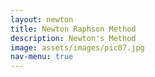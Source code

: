 ```yaml
---
layout: newton
title: Newton Raphson Method
description: Newton's Method
image: assets/images/pic07.jpg
nav-menu: true
---
```

